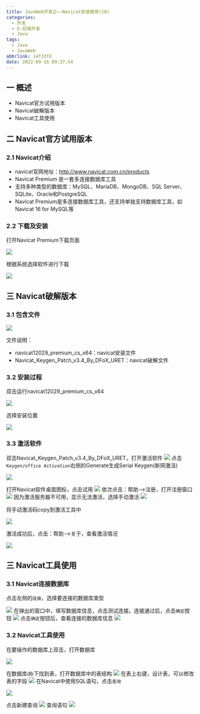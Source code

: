 ```yaml
---
title: JavaWeb开发之——Navicat安装使用(10)
categories:
  - 开发
  - G-后端开发
  - Java
tags:
  - Java
  - JavaWeb
abbrlink: 14f33fd
date: 2022-09-16 09:37:54
---
```

## 一  概述

* Navicat官方试用版本
* Navicat破解版本
* Navicat工具使用

<!--more-->

## 二  Navicat官方试用版本

### 2.1 Navicat介绍

* navicat官网地址：http://www.navicat.com.cn/products
* Navicat Premium 是一套多连接数据库工具
* 支持多种类型的数据库：MySQL、MariaDB、MongoDB、SQL Server、SQLite、Oracle和PostgreSQL
* Navicat Premium是多连接数据库工具，还支持单独支持数据库工具，如Navicat 16 for MySQL等

### 2.2 下载及安装

打开Navicat Premium下载页面

![][1]

根据系统选择软件进行下载

![][2]

## 三 Navicat破解版本

### 3.1 包含文件
![][3]

文件说明：

* navicat12029_premium_cs_x64：navicat安装文件
* Navicat_Keygen_Patch_v3.4_By_DFoX_URET：navicat破解文件

### 3.2 安装过程

双击运行navicat12029_premium_cs_x64

![][4]

选择安装位置

![][5]

### 3.3 激活软件

双击Navicat_Keygen_Patch_v3.4_By_DFoX_URET，打开激活软件
![][6]
点击`Keygen/office Activation`右侧的Generate生成Serial Keygen(断网激活)

![][7]

打开Navicat软件桌面图标，点击试用
![][8]
依次点击：帮助——>注册，打开注册窗口
![][9]
因为激活服务器不可用，显示无法激活，选择手动激活
![][10]

将手动激活码copy到激活工具中

![][11]

激活成功后，点击：帮助——>关于，查看激活情况

![][12]

## 三 Navicat工具使用

### 3.1 Navicat连接数据库

点击左侧的`连接`，选择要连接的数据库类型

![][13]
在弹出的窗口中，填写数据库信息，点击测试连接。连接通过后，点击`确定`按钮
![][14]
点击`确定`按钮后，查看连接的数据库信息
![][15]

### 3.2 Navicat工具使用

在要操作的数据库上双击，打开数据库

![][16]

在数据库db下找到表，打开数据库中的表结构
![][17]
在表上右键，设计表，可以修改表的字段
![][18]
在Navicat中使用SQL语句，点击`查询`

![][19]

点击新建查询
![][20]
查询语句
![][21]


[1]:https://jsd.onmicrosoft.cn/gh/PGzxc/CDN/blog-java/javaweb-10-navicat-download-page.png
[2]:https://jsd.onmicrosoft.cn/gh/PGzxc/CDN/blog-java/javaweb-10-navicat-download-version.png
[3]:https://jsd.onmicrosoft.cn/gh/PGzxc/CDN/blog-java/javaweb-10-navicat-active-files.png
[4]:https://jsd.onmicrosoft.cn/gh/PGzxc/CDN/blog-java/javaweb-10-navicat-active-install-start.png
[5]:https://jsd.onmicrosoft.cn/gh/PGzxc/CDN/blog-java/javaweb-10-navicat-active-install-position.png
[6]:https://jsd.onmicrosoft.cn/gh/PGzxc/CDN/blog-java/javaweb-10-navicat-active-patch-open.png
[7]:https://jsd.onmicrosoft.cn/gh/PGzxc/CDN/blog-java/javaweb-10-navicat-active-patch-generate-serial.png
[8]:https://jsd.onmicrosoft.cn/gh/PGzxc/CDN/blog-java/javaweb-10-navicat-active-install-try.png
[9]:https://jsd.onmicrosoft.cn/gh/PGzxc/CDN/blog-java/javaweb-10-navicat-active-copy-code.png
[10]:https://jsd.onmicrosoft.cn/gh/PGzxc/CDN/blog-java/javaweb-10-navicat-active-resolve-no.png
[11]:https://jsd.onmicrosoft.cn/gh/PGzxc/CDN/blog-java/javaweb-10-navicat-active-request-copy.png
[12]:https://jsd.onmicrosoft.cn/gh/PGzxc/CDN/blog-java/javaweb-10-navicat-active-finish.png
[13]:https://jsd.onmicrosoft.cn/gh/PGzxc/CDN/blog-java/javaweb-10-navicat-use-connect.png
[14]:https://jsd.onmicrosoft.cn/gh/PGzxc/CDN/blog-java/javaweb-10-navicat-active-use-test.png
[15]:https://jsd.onmicrosoft.cn/gh/PGzxc/CDN/blog-java/javaweb-10-navicat-use-db.png
[16]:https://jsd.onmicrosoft.cn/gh/PGzxc/CDN/blog-java/javaweb-10-navicat-use-db-choice.png
[17]:https://jsd.onmicrosoft.cn/gh/PGzxc/CDN/blog-java/javaweb-10-navicat-use-table.png
[18]:https://jsd.onmicrosoft.cn/gh/PGzxc/CDN/blog-java/javaweb-10-navicat-use-add.png
[19]:https://jsd.onmicrosoft.cn/gh/PGzxc/CDN/blog-java/javaweb-10-navicat-use-query.png
[20]:https://jsd.onmicrosoft.cn/gh/PGzxc/CDN/blog-java/javaweb-10-navicat-use-query-new.png
[21]:https://jsd.onmicrosoft.cn/gh/PGzxc/CDN/blog-java/javaweb-10-navicat-use-show-tables.png